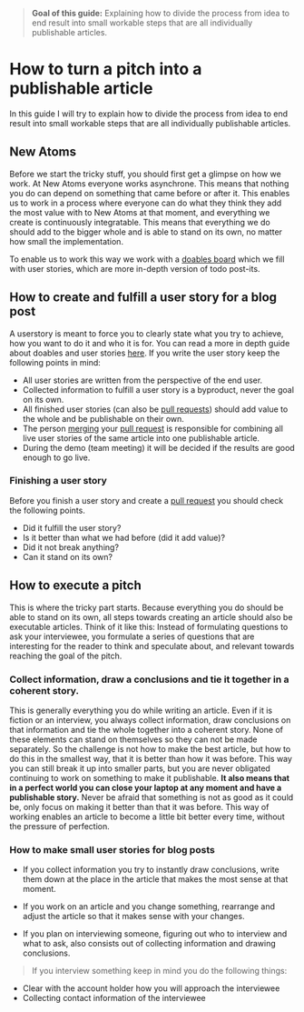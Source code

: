 >**Goal of this guide:** Explaining how to divide the process from idea to end result into small workable steps that are all individually publishable articles.

# How to turn a pitch into a publishable article

In this guide I will try to explain how to divide the process from idea to end result into small workable steps that are all individually publishable articles.

## New Atoms

Before we start the tricky stuff, you should first get a glimpse on how we work.
At New Atoms everyone works asynchrone. This means that nothing you do can depend on something that came before or after it. This enables us to work in a process where everyone can do what they think they add the most value with to New Atoms at that moment, and everything we create is continuously integratable. This means that everything we do should add to the bigger whole and is able to stand on its own, no matter how small the implementation.

To enable us to work this way we work with a [doables board](https://github.com/newatoms/guides/tree/ready/board-guide) which we fill with user stories, which are more in-depth version of todo post-its.

## How to create and fulfill a user story for a blog post

A userstory is meant to force you to clearly state what you try to achieve, how you want to do it and who it is for. You can read a more in depth guide about doables and user stories [here](https://github.com/newatoms/guides/tree/ready/board-guide).
If you write the user story keep the following points in mind:

* All user stories are written from the perspective of the end user.
* Collected information to fulfill a user story is a byproduct, never the goal on its own.
* All finished user stories (can also be [pull requests](https://github.com/newatoms/guides/tree/ready/github-guide#the-pull-request)) should add value to the whole and be publishable on their own.
* The person [merging](https://github.com/newatoms/guides/tree/ready/github-guide#discuss-and-merge) your [pull request](https://github.com/newatoms/guides/tree/ready/github-guide#the-pull-request) is responsible for combining all live user stories of the same article into one publishable article.
* During the demo (team meeting) it will be decided if the results are good enough to go live.

### Finishing a user story

Before you finish a user story and create a [pull request](https://github.com/newatoms/guides/tree/ready/github-guide#the-pull-request) you should check the following points.
* Did it fulfill the user story?
* Is it better than what we had before (did it add value)?
* Did it not break anything?
* Can it stand on its own?

## How to execute a pitch

This is where the tricky part starts. Because everything you do should be able to stand on its own, all steps towards creating an article should also be executable articles. Think of it like this: Instead of formulating questions to ask your interviewee, you formulate a series of questions that are interesting for the reader to think and speculate about, and relevant towards reaching the goal of the pitch.

### Collect information, draw a conclusions and tie it together in a coherent story.

This is generally everything you do while writing an article. Even if it is fiction or an interview, you always collect information, draw conclusions on that information and tie the whole together into a coherent story. None of these elements can stand on themselves so they can not be made separately. So the challenge is not how to make the best article, but how to do this in the smallest way, that it is better than how it was before. This way you can still break it up into smaller parts, but you are never obligated continuing to work on something to make it publishable. **It also means that in a perfect world you can close your laptop at any moment and have a publishable story.** Never be afraid that something is not as good as it could be, only focus on making it better than that it was before. This way of working enables an article to become a little bit better every time, without the pressure of perfection.

### How to make small user stories for blog posts

* If you collect information you try to instantly draw conclusions, write them down at the place in the article that makes the most sense at that moment.

* If you work on an article and you change something, rearrange and adjust the article so that it makes sense with your changes.

* If you plan on interviewing someone, figuring out who to interview and what to ask, also consists out of collecting information and drawing conclusions.

> If you interview something keep in mind you do the following things:
* Clear with the account holder how you will approach the interviewee
* Collecting contact information of the interviewee
